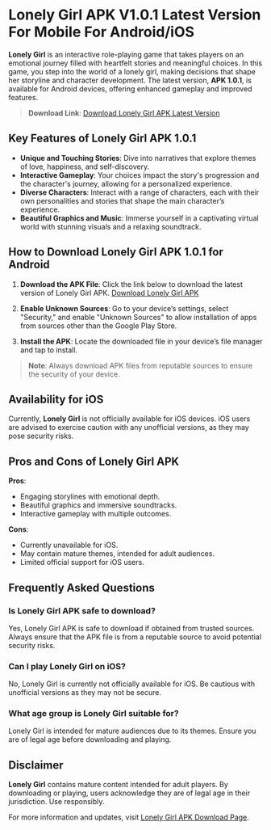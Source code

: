 # Lonely Girl APK V1.0.1 Latest Version For Mobile For Android/iOS
**Lonely Girl** is an interactive role-playing game that takes players on an emotional journey filled with heartfelt stories and meaningful choices. In this game, you step into the world of a lonely girl, making decisions that shape her storyline and character development. The latest version, **APK 1.0.1**, is available for Android devices, offering enhanced gameplay and improved features.

> **Download Link**: [Download Lonely Girl APK Latest Version](https://techymody.com/lonely-girl-apk-v1-0-2-download-latest-version-for-android-ios/)

## Key Features of Lonely Girl APK 1.0.1

- **Unique and Touching Stories**: Dive into narratives that explore themes of love, happiness, and self-discovery.
- **Interactive Gameplay**: Your choices impact the story's progression and the character's journey, allowing for a personalized experience.
- **Diverse Characters**: Interact with a range of characters, each with their own personalities and stories that shape the main character’s experience.
- **Beautiful Graphics and Music**: Immerse yourself in a captivating virtual world with stunning visuals and a relaxing soundtrack.

## How to Download Lonely Girl APK 1.0.1 for Android

1. **Download the APK File**: Click the link below to download the latest version of Lonely Girl APK.
   [Download Lonely Girl APK](https://techymody.com/lonely-girl-apk-v1-0-2-download-latest-version-for-android-ios/)

2. **Enable Unknown Sources**: Go to your device’s settings, select "Security," and enable "Unknown Sources" to allow installation of apps from sources other than the Google Play Store.

3. **Install the APK**: Locate the downloaded file in your device’s file manager and tap to install.

> **Note**: Always download APK files from reputable sources to ensure the security of your device.

## Availability for iOS

Currently, **Lonely Girl** is not officially available for iOS devices. iOS users are advised to exercise caution with any unofficial versions, as they may pose security risks.

## Pros and Cons of Lonely Girl APK

**Pros**:
- Engaging storylines with emotional depth.
- Beautiful graphics and immersive soundtracks.
- Interactive gameplay with multiple outcomes.

**Cons**:
- Currently unavailable for iOS.
- May contain mature themes, intended for adult audiences.
- Limited official support for iOS users.

## Frequently Asked Questions

### Is Lonely Girl APK safe to download?
Yes, Lonely Girl APK is safe to download if obtained from trusted sources. Always ensure that the APK file is from a reputable source to avoid potential security risks.

### Can I play Lonely Girl on iOS?
No, Lonely Girl is currently not officially available for iOS. Be cautious with unofficial versions as they may not be secure.

### What age group is Lonely Girl suitable for?
Lonely Girl is intended for mature audiences due to its themes. Ensure you are of legal age before downloading and playing.

## Disclaimer

**Lonely Girl** contains mature content intended for adult players. By downloading or playing, users acknowledge they are of legal age in their jurisdiction. Use responsibly.

For more information and updates, visit [Lonely Girl APK Download Page](https://techymody.com/lonely-girl-apk-v1-0-2-download-latest-version-for-android-ios/).
